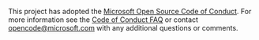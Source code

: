 This project has adopted the [Microsoft Open Source Code of
                              Conduct](https://opensource.microsoft.com/codeofconduct/).
For more information see the [Code of Conduct
                              FAQ](https://opensource.microsoft.com/codeofconduct/faq/) or
contact [opencode@microsoft.com](mailto:opencode@microsoft.com)
with any additional questions or comments.
